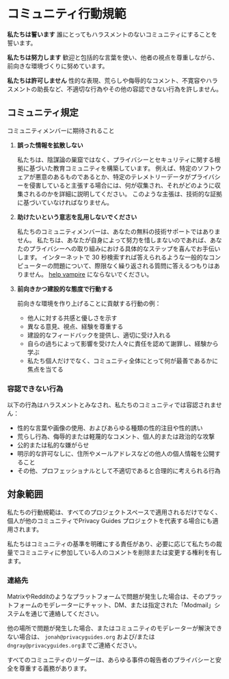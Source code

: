 # コミュニティ行動規範

**私たちは誓います** 誰にとってもハラスメントのないコミュニティにすることを誓います。

**私たちは努力します** 歓迎と包括的な言葉を使い、他者の視点を尊重しながら、前向きな環境づくりに努めています。

**私たちは許可しません** 性的な表現、荒らしや侮辱的なコメント、不寛容やハラスメントの助長など、不適切な行為やその他の容認できない行為を許しません。

## コミュニティ規定

コミュニティメンバーに期待されること

1. **誤った情報を拡散しない**

      私たちは、陰謀論の巣窟ではなく、プライバシーとセキュリティに関する根拠に基づいた教育コミュニティを構築しています。 例えば、特定のソフトウェアが悪意のあるものであるとか、特定のテレメトリーデータがプライバシーを侵害していると主張する場合には、何が収集され、それがどのように収集されるのかを詳細に説明してください。 このような主張は、技術的な証拠に基づいていなければなりません。

1. **助けたいという意志を乱用しないでください**

      私たちのコミュニティメンバーは、あなたの無料の技術サポートではありません。 私たちは、あなたが自身によって努力を惜しまないのであれば、あなたのプライバシーへの取り組みにおける具体的なステップを喜んでお手伝いします。 インターネットで 30 秒検索すれば答えられるような一般的なコンピューターの問題について、際限なく繰り返される質問に答えるつもりはありません。 [help vampire](https://slash7.com/2006/12/22/vampires/) にならないでください。

1. **前向きかつ建設的な態度で行動する**

      前向きな環境を作り上げることに貢献する行動の例：

      - 他人に対する共感と優しさを示す
      - 異なる意見、視点、経験を尊重する
      - 建設的なフィードバックを提供し、適切に受け入れる
      - 自らの過ちによって影響を受けた人々に責任を認めて謝罪し、経験から学ぶ
      - 私たち個人だけでなく、コミュニティ全体にとって何が最善であるかに焦点を当てる

### 容認できない行為

以下の行為はハラスメントとみなされ、私たちのコミュニティでは容認されません：

- 性的な言葉や画像の使用、およびあらゆる種類の性的注目や性的誘い
- 荒らし行為、侮辱的または軽蔑的なコメント、個人的または政治的な攻撃
- 公的または私的な嫌がらせ
- 明示的な許可なしに、住所やメールアドレスなどの他人の個人情報を公開すること
- その他、プロフェッショナルとして不適切であると合理的に考えられる行為

## 対象範囲

私たちの行動規範は、すべてのプロジェクトスペースで適用されるだけでなく、個人が他のコミュニティでPrivacy Guides プロジェクトを代表する場合にも適用されます。

私たちはコミュニティの基準を明確にする責任があり、必要に応じて私たちの裁量でコミュニティに参加している人のコメントを削除または変更する権利を有します。

### 連絡先

MatrixやRedditのようなプラットフォームで問題が発生した場合は、そのプラットフォームのモデレーターにチャット、DM、または指定された「Modmail」システムを通じて連絡してください。

他の場所で問題が発生した場合、またはコミュニティのモデレーターが解決できない場合は、 `jonah@privacyguides.org` および/または `dngray@privacyguides.org`までご連絡ください。

すべてのコミュニティのリーダーは、あらゆる事件の報告者のプライバシーと安全を尊重する義務があります。
